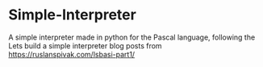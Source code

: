 # Simple-Interpreter
A simple interpreter made in python for the Pascal language, following the Lets build a simple interpreter blog posts from https://ruslanspivak.com/lsbasi-part1/
